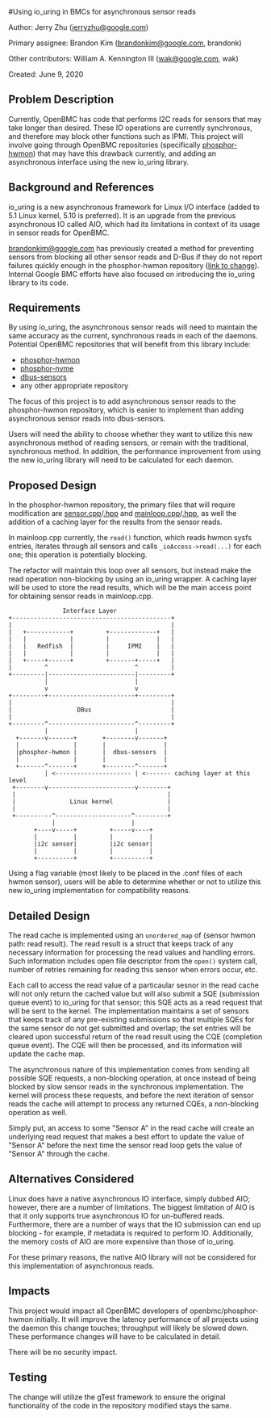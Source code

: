 #Using io_uring in BMCs for asynchronous sensor reads

Author: Jerry Zhu ([jerryzhu@google.com](mailto:jerryzhu@google.com))

Primary assignee: Brandon Kim
([brandonkim@google.com](mailto:brandonkim@google.com), brandonk)

Other contributors: William A. Kennington III
([wak@google.com](mailto:wak@google.com), wak)

Created: June 9, 2020

## Problem Description

Currently, OpenBMC has code that performs I2C reads for sensors that may take
longer than desired. These IO operations are currently synchronous, and
therefore may block other functions such as IPMI. This project will involve
going through OpenBMC repositories (specifically
[phosphor-hwmon](https://github.com/openbmc/phosphor-hwmon)) that may have this
drawback currently, and adding an asynchronous interface using the new io_uring
library.

## Background and References

io_uring is a new asynchronous framework for Linux I/O interface (added to 5.1
Linux kernel, 5.10 is preferred). It is an upgrade from the previous
asynchronous IO called AIO, which had its limitations in context of its usage in
sensor reads for OpenBMC.

[brandonkim@google.com](mailto:brandonkim@google.com) has previously created a
method for preventing sensors from blocking all other sensor reads and D-Bus if
they do not report failures quickly enough in the phosphor-hwmon repository
([link to change](https://gerrit.openbmc-project.xyz/c/openbmc/phosphor-hwmon/+/24337)).
Internal Google BMC efforts have also focused on introducing the io_uring
library to its code.

## Requirements

By using io_uring, the asynchronous sensor reads will need to maintain the same
accuracy as the current, synchronous reads in each of the daemons. Potential
OpenBMC repositories that will benefit from this library include:

*   [phosphor-hwmon](https://github.com/openbmc/phosphor-hwmon)
*   [phosphor-nvme](https://github.com/openbmc/phosphor-nvme)
*   [dbus-sensors](https://github.com/openbmc/dbus-sensors)
*   any other appropriate repository

The focus of this project is to add asynchronous sensor reads to the
phosphor-hwmon repository, which is easier to implement than adding asynchronous
sensor reads into dbus-sensors.

Users will need the ability to choose whether they want to utilize this new
asynchronous method of reading sensors, or remain with the traditional,
synchronous method. In addition, the performance improvement from using the new
io_uring library will need to be calculated for each daemon.

## Proposed Design

In the phosphor-hwmon repository, the primary files that will require
modification are
[sensor.cpp](https://github.com/openbmc/phosphor-hwmon/blob/master/sensor.cpp)/[.hpp](https://github.com/openbmc/phosphor-hwmon/blob/master/sensor.hpp)
and
[mainloop.cpp](https://github.com/openbmc/phosphor-hwmon/blob/master/mainloop.cpp)/[.hpp](https://github.com/openbmc/phosphor-hwmon/blob/master/mainloop.hpp),
as well the addition of a caching layer for the results from the sensor reads.

In mainloop.cpp currently, the `read()` function, which reads hwmon sysfs
entries, iterates through all sensors and calls `_ioAccess->read(...)` for each
one; this operation is potentially blocking.

The refactor will maintain this loop over all sensors, but instead make the read
operation non-blocking by using an io_uring wrapper. A caching layer will be
used to store the read results, which will be the main access point for
obtaining sensor reads in mainloop.cpp.

```
               Interface Layer
+--------------------------------------------+
|                                            |
|   +------------+         +-------------+   |
|   |            |         |             |   |
|   |   Redfish  |         |     IPMI    |   |
|   |            |         |             |   |
|   +-----+------+         +-------+-----+   |
|         ^                        ^         |
+---------|------------------------|---------+
          |                        |
          v                        v
+---------+------------------------+---------+
|                                            |
|                  DBus                      |
|                                            |
+---------^------------------------^---------+
          |                        |
  +-------v-------+       +--------v-------+
  |               |       |                |
  |phosphor-hwmon |       |  dbus-sensors  |
  |               |       |                |
  +-------^-------+       +--------^-------+
          | <--------------------- | <------- caching layer at this level
 +--------v------------------------v--------+
 |                                          |
 |               Linux kernel               |
 |                                          |
 +----------^---------------------^---------+
            |                     |
       +----v-----+         +-----v----+
       |          |         |          |
       |i2c sensor|         |i2c sensor|
       |          |         |          |
       +----------+         +----------+

```

Using a flag variable (most likely to be placed in the .conf files of each hwmon
sensor), users will be able to determine whether or not to utilize this new
io_uring implementation for compatibility reasons.

## Detailed Design

The read cache is implemented using an `unordered_map` of {sensor hwmon path: read
result}. The read result is a struct that keeps track of any necessary
information for processing the read values and handling errors. Such information
includes open file descriptor from the `open()` system call, number of retries remaining
for reading this sensor when errors occur, etc.

Each call to access the read value of a particaular sesnor in the read cache will
not only return the cached value but will also submit a SQE (submission queue event)
to io_uring for that sensor; this SQE acts as a read request that will be sent to the
kernel. The implementation maintains a set of sensors that keeps track of any pre-existing
submissions so that multiple SQEs for the same sensor do not get submitted and
overlap; the set entries will be cleared upon successful return of the read result
using the CQE (completion queue event). The CQE will then be processed, and its
information will update the cache map.

The asynchronous nature of this implementation comes from sending all possible SQE
requests, a non-blocking operation, at once instead of being blocked by slow
sensor reads in the synchronous implementation. The kernel will process these requests,
and before the next iteration of sensor reads the cache will attempt to process any
returned CQEs, a non-blocking operation as well.

Simply put, an access to some "Sensor A" in the read cache will create an underlying read
request that makes a best effort to update the value of "Sensor A" before the next time
the sensor read loop gets the value of "Sensor A" through the cache.

## Alternatives Considered

Linux does have a native asynchronous IO interface, simply dubbed AIO; however,
there are a number of limitations. The biggest limitation of AIO is that it only
supports true asynchronous IO for un-buffered reads. Furthermore, there are a
number of ways that the IO submission can end up blocking - for example, if
metadata is required to perform IO. Additionally, the memory costs of AIO are
more expensive than those of io_uring.

For these primary reasons, the native AIO library will not be considered for
this implementation of asynchronous reads.

## Impacts

This project would impact all OpenBMC developers of openbmc/phosphor-hwmon initially. It will improve the
latency performance of all projects using the daemon this change touches; throughput will likely be slowed down. These performance changes will have to be calculated in detail.

There will be no security impact.

## Testing

The change will utilize the gTest framework to ensure the original functionality
of the code in the repository modified stays the same.
